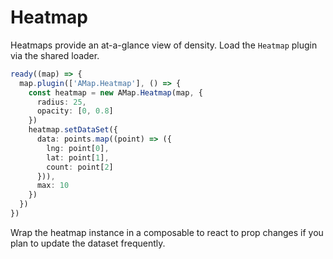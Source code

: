 # Heatmap

Heatmaps provide an at-a-glance view of density. Load the `Heatmap` plugin via the shared loader.

```ts
ready((map) => {
  map.plugin(['AMap.Heatmap'], () => {
    const heatmap = new AMap.Heatmap(map, {
      radius: 25,
      opacity: [0, 0.8]
    })
    heatmap.setDataSet({
      data: points.map((point) => ({
        lng: point[0],
        lat: point[1],
        count: point[2]
      })),
      max: 10
    })
  })
})
```

Wrap the heatmap instance in a composable to react to prop changes if you plan to update the dataset frequently.
